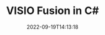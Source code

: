 ---
############################# Static ############################
layout: "auto-gen-merge"
date: 2022-09-19T14:13:18
draft: false
otherformats: 

############################# Head ############################
head_title: "VISIO-Dateien in C# zusammenführen | VISIO Fusion"
head_description: "Führen Sie mehrere VISIO-Dateien mithilfe der Dokumentenfusions-API von C# .NET zu einer einzigen Datei zusammen. Führen Sie bestimmte Seiten oder Seitenbereiche aus verschiedenen Dokumenten zu einem einzigen Dokument zusammen."

############################# Header ############################
title: "VISIO Fusion in C#"
description: "Führen Sie VISIO mit ein paar Zeilen .NET-Code zusammen."
bg_image: "https://cms.admin.containerize.com/templates/aspose/App_Themes/V3/images/bg/header1.png"
bg_overlay: false
button:
    enable: true
    icon: "fas fa-arrow-down"
    label: "Download kostenlose Testversion"
    link: "https://downloads.groupdocs.com/merger/net"

############################# SubMenu ############################
submenu:
    enable: true

    left:
        img_alt: "GroupDocs.Merger for .NET"
        image: "https://cms.admin.containerize.com/templates/groupdocs/images/product-logos/90x90-noborder/groupdocs-merger-net.png"
        product: "GroupDocs.Merger"
        platform: ".NET"

    middle:
        button:

            # button loop
            - link: "https://apireference.groupdocs.com/merger/net"
              text: "API-Referenz"

            # button loop
            - link: "https://github.com/groupdocs-merger"
              text: "Codebeispiele"

            # button loop
            - link: "https://products.groupdocs.app/merger/family"
              text: "Live-Demos"

            # button loop
            - link: "https://purchase.groupdocs.com/pricing/merger/net"
              text: "Preisgestaltung"

    right:
        link_download: "https://downloads.groupdocs.com/merger"
        link_learn: "https://docs.groupdocs.com/merger/net"
        link_buy: "https://purchase.groupdocs.com"

############################# About ############################
about:
    enable: true
    title: "Über die GroupDocs.Merger for .NET-API"
    content: |
        [GroupDocs.Merger for .NET](/de/merger/net/) bietet eine bequeme Lösung zum Zusammenführen mehrerer PDF-, Microsoft Office- (Word, Excel, PowerPoint, OneNote), OpenDocument-, HTML-, Bilder- und viele andere Dokumente in einer einzigen Datei innerhalb von .NET-Anwendungen. GroupDocs.Merger erspart Ihnen viel Aufwand, da Sie VISIO-Dokumente zusammenführen dürfen - es ist nicht erforderlich, Software von Drittanbietern, Desktop-Anwendungen oder Plugins zu installieren. Jetzt ist es unnötig, Ihre Zeit zu verschwenden und Dateien manuell zusammenzuführen! Die Mission von GroupDocs ist es, die beste Qualität bereitzustellen und die Workflows zur Dokumentenverarbeitung zu vereinfachen.
        
        GroupDocs.Merger API ist die richtige Wahl für Unternehmenslösungen, die Funktionen zum Zusammenführen von Dateien benötigen. Diese APIs werden auf allen wichtigen Betriebssystemen und Plattformen einschließlich .NET Framework, .NET Standard, .NET Core, Mono gut unterstützt.

############################# Steps ############################
steps:
    enable: true
    title_left: "So führen Sie mehrere VISIO-Dateien zusammen"
    content_left: |
        [GroupDocs.Merger for .NET](/de/merger/net/) erleichtert Entwicklern von .NET das Zusammenführen von zwei oder mehr VISIO-Dateien in ihren Anwendungen durch Implementieren von a paar einfache Schritte.
        
        * Erstellen Sie eine neue Instanz von **Merger** und übergeben Sie den Pfad des Quelldokuments als Konstruktorparameter.
        * Rufen Sie **Join** der **Merger**-Klasse auf und übergeben Sie den zweiten Quelldokumentpfad.
        * Rufen Sie **Save** der Klasse **Merger** auf, um das zusammengeführte Dokument zu speichern.

    title_right: "System Anforderungen"
    content_right: |
        GroupDocs.Merger for .NET-APIs werden auf allen wichtigen Plattformen und Betriebssystemen unterstützt. Bevor Sie den folgenden Code ausführen, stellen Sie bitte sicher, dass die folgenden Voraussetzungen auf Ihrem System installiert sind.

        * Betriebssysteme: Microsoft Windows, Linux, MacOS
        * Entwicklungsumgebungen: Visual Studio, Xamarin, MonoDevelop
        * Rahmen: .NET Framework, .NET Standard, .NET Core, Mono
        * Laden Sie die neueste Version von GroupDocs.Merger for .NET von [NuGet](https://www.nuget.org/packages/groupdocs.merger) herunter
         
    code: |
     {{% merger/additional-styles %}}
     {{< merger/code-merger title="So führen Sie VISIO-Dateien mit C#-Beispielcode zusammen">}}

        ```csharp    
        // Führen Sie VISIO-Dateien mit der GroupDocs.Merger-API zusammen
        // Merger mit Eingabedokument VISIO instanziieren
        using (Merger merger = new Merger("input1.visio"))
          {
            // Rufen Sie die Join-Methode der Merger-Klasseninstanz auf und übergeben Sie den zweiten Quelldokumentpfad
            merger.Join("input2.visio");
    
            // Rufen Sie die Save-Methode der Merger-Klasseninstanz auf, um das zusammengeführte Dokument zu speichern
            merger.Save("merged-file.visio");
          }
        ```
     {{< /merger/code-merger >}}

############################# Demos ############################
demos:
    enable: true
    title: "Live-Demos - Online-App zum Zusammenführen von Dokumenten"
    content: |
       Führen Sie jetzt mehr als eine VISIO-Datei zusammen, indem Sie die Website [GroupDocs.Merger Live Demos](https://products.groupdocs.app/merger/visio) besuchen.
       Die Live-Demo hat die folgenden Vorteile.
        
############################# About Formats ############################
about_formats:
    enable: true

############################# More Formats ############################
more_formats:
    enable: true
    title: "Zusammenführen anderer Dokumentformate"
    content: |
        .NET dokumentiert Fusions-API für Dateiformate und Bilder. Führen Sie einige der gängigen Dokumentformate wie unten angegeben zusammen.

############################# Back to top ###############################
back_to_top:
    enable: true
---